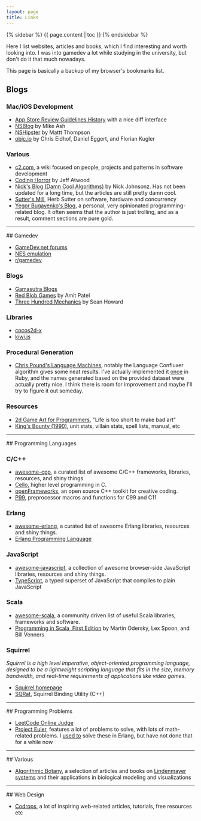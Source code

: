 ```yaml
---
layout: page
title: Links
---
```

{% sidebar %}
  {{ page.content | toc }}
{% endsidebar %}

Here I list websites, articles and books, which I find interesting and worth looking into. I was into
gamedev a lot while studying in the university, but don't do it that much nowadays.

This page is basically a backup of my browser's bookmarks list.

## Blogs

### Mac/iOS Development
- [App Store Review Guidelines History](http://www.appstorereviewguidelineshistory.com) with
    a nice diff interface
- [NSBlog](https://mikeash.com/pyblog/) by Mike Ash
- [NSHipster](http://nshipster.com/) by Mattt Thompson
- [objc.io](http://www.objc.io/) by Chris Eidhof, Daniel Eggert, and Florian Kugler

### Various
- [c2.com](http://c2.com/cgi/wiki), a wiki focused on people, projects and patterns in software
    development
- [Coding Horror](http://blog.codinghorror.com/) by Jeff Atwood
- [Nick's Blog (Damn Cool Algorithms)](http://blog.notdot.net/tag/damn-cool-algorithms) by Nick
    Johnsonz. Has not been updated for a long time, but the articles are still pretty damn cool.
- [Sutter's Mill](http://herbsutter.com), Herb Sutter on software, hardware and concurrency
- [Yegor Bugayenko's Blog](http://www.yegor256.com), a personal, very opinionated programming-related
    blog. It often seems that the author is just trolling, and as a result, comment sections are
    pure gold.

<hr/>
## Gamedev

- [GameDev.net forums](http://www.gamedev.net/index)
- [NES emulation](http://wiki.nesdev.com/w/index.php/Nesdev_Wiki)
- [r/gamedev](http://reddit.com/r/gamedev)

### Blogs
- [Gamasutra Blogs](http://www.gamasutra.com/blogs/)
- [Red Blob Games](http://www.redblobgames.com/) by Amit Patel
- [Three Hundred Mechanics](http://www.squidi.net/three/) by Sean Howard

### Libraries
- [cocos2d-x](http://www.cocos2d-x.org/)
- [kiwi.js](http://www.kiwijs.org/)

### Procedural Generation
- [Chris Pound's Language Machines](http://generators.christopherpound.com/), notably the Language
    Confluxer algorithm gives some neat results. I've actually implemented it [once](https://github.com/wanderwaltz/Blogdemos/blob/master/Language%20Confluxer/Ruby/language.rb) in Ruby, and the
    names generated based on the provided dataset were actually pretty nice. I think there is room
    for improvement and maybe I'll try to figure it out someday.

### Resources
- [2d Game Art for Programmers](http://2dgameartforprogrammers.blogspot.com), "Life is too short
    to make bad art"
- [King's Bounty (1990)](http://shrines.rpgclassics.com/genesis/kingbounty/index.shtml), unit
    stats, villain stats, spell lists, manual, etc

<hr/>
## Programming Languages

### C/C++
- [awesome-cpp](http://fffaraz.github.io/awesome-cpp/), a curated list of awesome C/C++
    frameworks, libraries, resources, and shiny things
- [Cello](http://libcello.org), higher level programming in C.
- [openFrameworks](http://www.openframeworks.cc), an open source C++ toolkit for creative coding.
- [P99](http://p99.gforge.inria.fr/p99-html/index.html), preprocessor macros and functions
    for C99 and C11

### Erlang
- [awesome-erlang](https://github.com/drobakowski/awesome-erlang), a curated list of awesome Erlang
     libraries, resources and shiny things.
- [Erlang Programming Language](http://www.erlang.org/)

### JavaScript

- [awesome-javascript](https://github.com/sorrycc/awesome-javascript), a collection of awesome
     browser-side JavaScript libraries, resources and shiny things.
- [TypeScript](http://www.typescriptlang.org/), a typed superset of JavaScript that
    compiles to plain JavaScript

### Scala
- [awesome-scala](https://github.com/lauris/awesome-scala), a community driven list of useful Scala
    libraries, frameworks and software.
- [Programming in Scala, First Edition](http://www.artima.com/pins1ed/) by Martin Odersky, Lex
    Spoon, and Bill Venners

### Squirrel
*Squirrel is a high level imperative, object-oriented programming language, designed to be a
lightweight scripting language that fits in the size, memory bandwidth, and real-time
requirements of applications like video games.*

- [Squirrel homepage](http://squirrel-lang.org/)
- [SQRat](http://scrat.sourceforge.net/), Squirrel Binding Utility (C++)

<hr/>
## Programming Problems

- [LeetCode Online Judge](https://leetcode.com/)
- [Project Euler](https://projecteuler.net/), features a lot of problems to solve, with lots of
    math-related problems. I [used to](https://github.com/wanderwaltz/erlang-project-euler) solve
    these in Erlang, but have not done that for a while now

<hr/>
## Various

- [Algorithmic Botany](http://algorithmicbotany.org/), a selection of articles and books on
    [Lindenmayer systems](http://en.wikipedia.org/wiki/L-system) and their applications in biological
    modeling and visualizations

<hr/>
## Web Design

- [Codrops](http://tympanus.net/codrops), a lot of inspiring web-related articles, tutorials, free
    resources etc